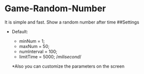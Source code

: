 # Game-Random-Number
It is simple and fast. Show a random number after time
##Settings
- Default:
  + minNum = 1;
  + maxNum = 50;
  + numInterval = 100;
  + limitTime = 5000; /*milisecond*/
  
  *Also you can customize the parameters on the screen
